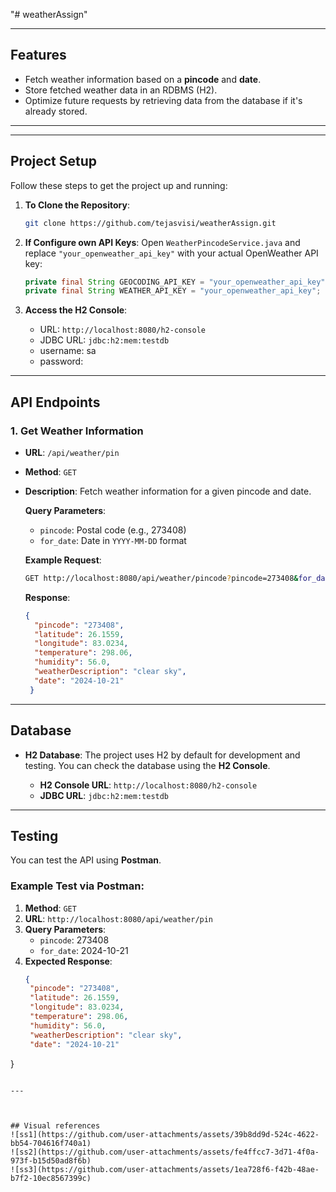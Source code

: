 "# weatherAssign" 







---

## Features

- Fetch weather information based on a **pincode** and **date**.
- Store fetched weather data in an RDBMS (H2).
- Optimize future requests by retrieving data from the database if it's already stored.


---


---

## Project Setup

Follow these steps to get the project up and running:

1. **To Clone the Repository**:
   ```bash
   git clone https://github.com/tejasvisi/weatherAssign.git
   ```

2. **If Configure own API Keys**:
   Open `WeatherPincodeService.java` and replace `"your_openweather_api_key"` with your actual OpenWeather API key:
   ```java
   private final String GEOCODING_API_KEY = "your_openweather_api_key";
   private final String WEATHER_API_KEY = "your_openweather_api_key";
   ```



4. **Access the H2 Console**:
   - URL: `http://localhost:8080/h2-console`
   - JDBC URL: `jdbc:h2:mem:testdb`
   - username: sa
   - password:


  
   
---

## API Endpoints

### 1. **Get Weather Information**

- **URL**: `/api/weather/pin`
- **Method**: `GET`
- **Description**: Fetch weather information for a given pincode and date.
  
  **Query Parameters**:
  - `pincode`: Postal code (e.g., 273408)
  - `for_date`: Date in `YYYY-MM-DD` format
  
  **Example Request**:
  ```bash
  GET http://localhost:8080/api/weather/pincode?pincode=273408&for_date=2024-10-21
  ```

  **Response**:
  ```json
  {
    "pincode": "273408",
    "latitude": 26.1559,
    "longitude": 83.0234,
    "temperature": 298.06,
    "humidity": 56.0,
    "weatherDescription": "clear sky",
    "date": "2024-10-21"
   }
  ```

---

## Database

- **H2 Database**: The project uses H2 by default for development and testing. You can check the database using the **H2 Console**.
  
  - **H2 Console URL**: `http://localhost:8080/h2-console`
  - **JDBC URL**: `jdbc:h2:mem:testdb`
  

---

## Testing

You can test the API using **Postman**.

### Example Test via Postman:

1. **Method**: `GET`
2. **URL**: `http://localhost:8080/api/weather/pin`
3. **Query Parameters**:
   - `pincode`: 273408
   - `for_date`: 2024-10-21
4. **Expected Response**:
   ```json
   {
    "pincode": "273408",
    "latitude": 26.1559,
    "longitude": 83.0234,
    "temperature": 298.06,
    "humidity": 56.0,
    "weatherDescription": "clear sky",
    "date": "2024-10-21"
}
   ```

---



## Visual references
![ss1](https://github.com/user-attachments/assets/39b8dd9d-524c-4622-bb54-704616f740a1)
![ss2](https://github.com/user-attachments/assets/fe4ffcc7-3d71-4f0a-973f-b15d50ad8f6b)
![ss3](https://github.com/user-attachments/assets/1ea728f6-f42b-48ae-b7f2-10ec8567399c)


